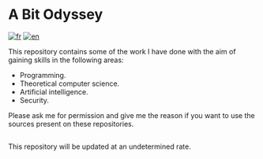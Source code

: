 # A Bit Odyssey


[![fr](https://img.shields.io/badge/lang-fr-blue.svg)](https://github.com/chalodss/chalodss/README.md)
[![en](https://img.shields.io/badge/lang-en-green.svg)](https://github.com/chalodss/chalodss/README.en.md)

This repository contains some of the work I have done with the aim of gaining skills in the following areas:

- Programming.
- Theoretical computer science.
- Artificial intelligence.
- Security.

Please ask me for permission and give me the reason if you want to use the sources present on these repositories.

##

This repository will be updated at an undetermined rate.
